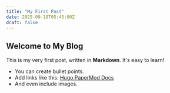 ```yaml
---
title: "My First Post"
date: 2025-09-18T05:45:00Z
draft: false
---
```


## Welcome to My Blog

This is my very first post, written in **Markdown**. It's easy to learn!

- You can create bullet points.
- Add links like this: [Hugo PaperMod Docs](https://github.com/adityatelange/hugo-PaperMod)
- And even include images.